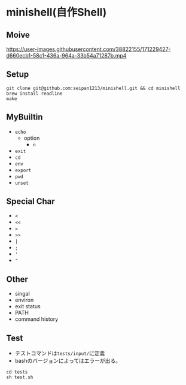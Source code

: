 # minishell(自作Shell)
## Moive
https://user-images.githubusercontent.com/38822155/171229427-d660ecb1-58c1-436a-964a-33b54a71287b.mp4
## Setup
```
git clone git@github.com:seipan1213/minishell.git && cd minishell
brew install readline
make
```
## MyBuiltin
- `echo `   
  - option
    - `n`
- `exit`
- `cd`
- `env`
- `export`
- `pwd`
- `unset`

## Special Char
- `<`
- `<<`
- `>`
- `>>`
- `|`
- `;`
- `'`
- `"`

## Other
- singal
- environ
- exit status
- PATH
- command history

## Test
- テストコマンドは`tests/input/`に定義
- bashのバージョンによってはエラーが出る。
```
cd tests
sh test.sh
```
